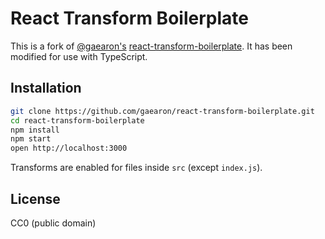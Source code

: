 # React Transform Boilerplate

This is a fork of [@gaearon's](https://github.com/gaearon) [react-transform-boilerplate](https://github.com/gaearon/react-transform-boilerplate). It has been modified for
use with TypeScript.

## Installation

```bash
git clone https://github.com/gaearon/react-transform-boilerplate.git
cd react-transform-boilerplate
npm install
npm start
open http://localhost:3000
```

Transforms are enabled for files inside `src` (except `index.js`).

## License

CC0 (public domain)
